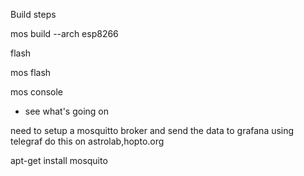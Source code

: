 Build steps

mos build --arch esp8266

flash

mos flash

mos console

 - see what's going on
 
 
 
 need to setup a mosquitto broker and send the data to grafana using telegraf
 do this on astrolab,hopto.org
 
 apt-get install mosquito
